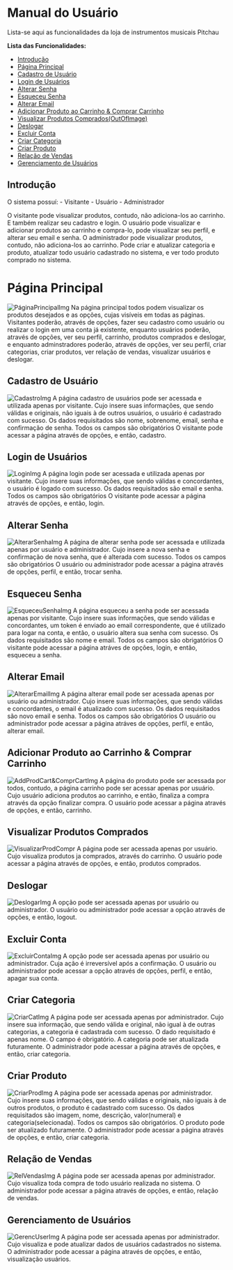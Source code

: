 <!-- Atualizar imagens -->

# Manual do Usuário

Lista-se aqui as funcionalidades da loja de instrumentos musicais Pitchau

**Lista das Funcionalidades:**
 - [Introdução](#Introdução)
 - [Página Principal](#Págin-Principal)
 - [Cadastro de Usuário](#Cadastro-de-Usuário)
 - [Login de Usuários](#Login-de-Usuários)
 - [Alterar Senha](#Alterar-Senha)
 - [Esqueceu Senha](#Esqueceu-Senha)
 - [Alterar Email](#Alterar-Email)
 - [Adicionar Produto ao Carrinho & Comprar Carrinho](#Adicionar-Produto-ao-Carrinho-&-Comprar-Carrinho)
 - [Visualizar Produtos Comprados(OutOfImage)](#Visualizar-Produtos-Comprados)
 - [Deslogar](#Deslogar)
 - [Excluir Conta](#Excluir-Conta)
 - [Criar Categoria](#Criar-Categoria)
 - [Criar Produto](#Criar-Produto)
 - [Relação de Vendas](#Relação-de-Vendas)
 - [Gerenciamento de Usuários](#Gerenciamento-de-Usuários)

## Introdução
   O sistema possuí:
       - Visitante
       - Usuário
       - Administrador

   O visitante pode visualizar produtos, contudo, não adiciona-los ao carrinho. E também realizar seu cadastro e login.
   O usuário pode visualizar e adicionar produtos ao carrinho e compra-lo, pode visualizar seu perfil, e alterar seu email e senha.
   O administrador pode visualizar produtos, contudo, não adiciona-los ao carrinho. Pode criar e atualizar categoria e produto, atualizar todo usuário cadastrado no sistema, e ver todo produto comprado no sistema.

# Página Principal
![PáginaPrincipalImg](/docs/ManualImages/1.png)
    Na página principal todos podem visualizar os produtos desejados e as opções, cujas visíveis em todas as páginas. Visitantes poderão, através de opções, fazer seu cadastro como usuário ou realizar o login em uma conta já existente, enquanto usuários poderão, através de opções, ver seu perfil, carrinho, produtos comprados e deslogar, e enquanto adminstradores poderão, através de opções, ver seu perfil, criar categorias, criar produtos, ver relação de vendas, visualizar usuários e deslogar.

## Cadastro de Usuário
![CadastroImg](/docs/ManualImages/2.png)
    A página cadastro de usuários pode ser acessada e utilizada apenas por visitante. Cujo insere suas informações, que sendo válidas e originais, não iguais à de outros usuários, o usuário é cadastrado com sucesso. Os dados requisitados são nome, sobrenome, email, senha e confirmação de senha. Todos os campos são obrigatórios
    O visitante pode acessar a página através de opções, e então, cadastro.

## Login de Usuários
![LoginImg](/docs/ManualImages/3.png)
    A página login pode ser acessada e utilizada apenas por visitante. Cujo insere suas informações, que sendo válidas e concordantes, o usuário é logado com sucesso. Os dados requisitados são email e senha. Todos os campos são obrigatórios
    O visitante pode acessar a página através de opções, e então, login.

## Alterar Senha
![AlterarSenhaImg](/docs/ManualImages/4.png)
    A página de alterar senha pode ser acessada e utilizada apenas por usuário e administrador. Cujo insere a nova senha e confirmação de nova senha, que é alterada com sucesso. Todos os campos são obrigatórios
    O usuário ou administrador pode acessar a página através de opções, perfil, e então, trocar senha.

## Esqueceu Senha
![EsqueceuSenhaImg](/docs/ManualImages/5.png)
    A página esqueceu a senha pode ser acessada apenas por visitante. Cujo insere suas informações, que sendo válidas e concordantes, um token é enviado ao email correspondente, que é utilizado para logar na conta, e então, o usuário altera sua senha com sucesso. Os dados requisitados são nome e email. Todos os campos são obrigatórios
    O visitante pode acessar a página atráves de opções, login, e então, esqueceu a senha.

<!--
## Alterar Nome
![Print cadastro](foto-cadastro.png)
    A página alterar nome pode ser acessada apenas por usuário ou administrador. Cujo insere o novo nome, que é alterado com sucesso.
    O usuário ou administrador pode acessar a página através de opções, perfil, e então, alterar nome.
-->

## Alterar Email
![AlterarEmailImg](/docs/ManualImages/6.png)
    A página alterar email pode ser acessada apenas por usuário ou administrador. Cujo insere suas informações, que sendo válidas e concordantes, o email é atualizado com sucesso. Os dados requisitados são novo email e senha. Todos os campos são obrigatórios
    O usuário ou administrador pode acessar a página atráves de opções, perfil, e então, alterar email.

## Adicionar Produto ao Carrinho & Comprar Carrinho
![AddProdCart&ComprCartImg](/docs/ManualImages/7.png)
    A página do produto pode ser acessada por todos, contudo, a página carrinho pode ser acessar apenas por usuário. Cujo usuário adiciona produtos ao carrinho, e então, finaliza a compra através da opção finalizar compra.
    O usuário pode acessar a página através de opções, e então, carrinho.

## Visualizar Produtos Comprados
![VisualizarProdCompr](/docs/ManualImages/8.png)
    A página pode ser acessada apenas por usuário. Cujo visualiza produtos ja comprados, através do carrinho.
    O usuário pode acessar a página através de opções, e então, produtos comprados.

## Deslogar
![DeslogarImg](/docs/ManualImages/9.png)
    A opção pode ser acessada apenas por usuário ou administrador.
    O usuário ou administrador pode acessar a opção através de opções, e então, logout.

## Excluir Conta
![ExcluirContaImg](/docs/ManualImages/10.png)
    A opção pode ser acessada apenas por usuário ou administrador. Cuja ação é irreversível após a confirmação.
    O usuário ou administrador pode acessar a opção através de opções, perfil, e então, apagar sua conta.

<!-- Administrador -->

## Criar Categoria
![CriarCatImg](/docs/ManualImages/11.png)
    A página pode ser acessada apenas por administrador. Cujo insere sua informação, que sendo válida e original, não igual à de outras categorias, a categoria é cadastrada com sucesso. O dado requisitado é apenas nome. O campo é obrigatório. A categoria pode ser atualizada futuramente.
    O administrador pode acessar a página através de opções, e então, criar categoria.

## Criar Produto
![CriarProdImg](/docs/ManualImages/12.png)
    A página pode ser acessada apenas por administrador. Cujo insere suas informações, que sendo válidas e originais, não iguais à de outros produtos, o produto é cadastrado com sucesso. Os dados requisitados são imagem, nome, descrição, valor(numeral) e categoria(selecionada). Todos os campos são obrigatórios. O produto pode ser atualizado futuramente.
    O administrador pode acessar a página através de opções, e então, criar categoria.

## Relação de Vendas
![RelVendasImg](/docs/ManualImages/13.png)
    A página pode ser acessada apenas por administrador. Cujo visualiza toda compra de todo usuário realizada no sistema.
    O administrador pode acessar a página através de opções, e então, relação de vendas.

## Gerenciamento de Usuários
![GerencUserImg](/docs/ManualImages/14.png)
    A página pode ser acessada apenas por administrador. Cujo visualiza e pode atualizar dados de usuários cadastrados no sistema.
    O administrador pode acessar a página através de opções, e então, visualização usuários.
